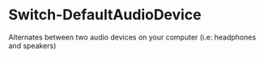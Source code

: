 # Switch-DefaultAudioDevice
Alternates between two audio devices on your computer (i.e: headphones and speakers)
